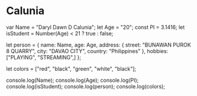 # Calunia


var Name = "Daryl Dawn D Calunia";
let Age = "20";
const PI = 3.1416;
let isStudent = Number(Age) < 21 ? true : false;

let person = {
    name: Name,
    age: Age,
    address: {
        street: "BUNAWAN PUROK 8 QUARRY",
        city: "DAVAO CITY",
        country: "Philippines"
    },
    hobbies: ["PLAYING", "STREAMING",]
};

let colors = ["red", "black", "green", "white", "black"];

console.log(Name);
console.log(Age);
console.log(PI);
console.log(isStudent);
console.log(person);
console.log(colors);
